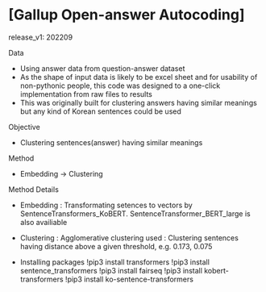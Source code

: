 # [Gallup Open-answer Autocoding] 

release_v1: 202209

Data
- Using answer data from question-answer dataset
- As the shape of input data is likely to be excel sheet and for usability of non-pythonic people, 
  this code was designed to a one-click implementation from raw files to results
- This was originally built for clustering answers having similar meanings but any kind of Korean sentences could be used

Objective
- Clustering sentences(answer) having similar meanings

Method
- Embedding -> Clustering

Method Details
- Embedding
 : Transformating setences to vectors by SentenceTransformers_KoBERT. SentenceTransformer_BERT_large is also availiable

- Clustering 
 : Agglomerative clustering used
 : Clustering sentences having distance above a given threshold, e.g. 0.173, 0.075

- Installing packages
!pip3 install transformers
!pip3 install sentence_transformers
!pip3 install fairseq
!pip3 install kobert-transformers 
!pip3 install ko-sentence-transformers
